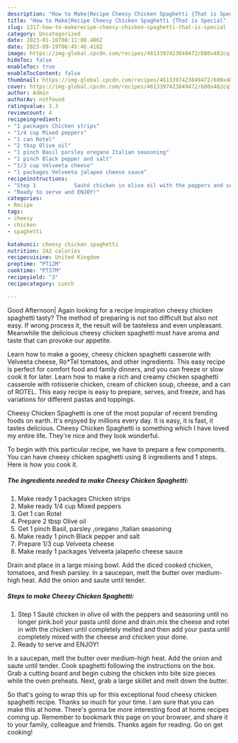```yaml
---
description: "How to Make|Recipe Cheesy Chicken Spaghetti {That is Special"
title: "How to Make|Recipe Cheesy Chicken Spaghetti {That is Special"
slug: 1317-how-to-makerecipe-cheesy-chicken-spaghetti-that-is-special
category: Uncategorized
date: 2023-01-16T08:11:08.486Z
date: 2023-09-19T06:45:46.418Z
image: https://img-global.cpcdn.com/recipes/4613397423849472/680x482cq70/cheesy-chicken-spaghetti-recipe-main-photo.jpg
hideToc: false
enableToc: true
enableTocContent: false
thumbnail: https://img-global.cpcdn.com/recipes/4613397423849472/680x482cq70/cheesy-chicken-spaghetti-recipe-main-photo.jpg
cover: https://img-global.cpcdn.com/recipes/4613397423849472/680x482cq70/cheesy-chicken-spaghetti-recipe-main-photo.jpg
author: Admin
authorAv: notfound
ratingvalue: 3.3
reviewcount: 4
recipeingredient:
- "1 packages Chicken strips"
- "1/4 cup Mixed peppers"
- "1 can Rotel"
- "2 tbsp Olive oil"
- "1 pinch Basil parsley oregano Italian seasoning"
- "1 pinch Black pepper and salt"
- "1/3 cup Velveeta cheese"
- "1 packages Velveeta jalapeo cheese sauce"
recipeinstructions:
- "Step 1            Sauté chicken in olive oil with the peppers and seasoning until no longer pink.boil your pasta until done and drain.mix the cheese and rotel in with the chicken until completely melted and then add your pasta until completely mixed with the cheese and chicken your done."
- "Ready to serve and ENJOY!"
categories:
- Recipe
tags:
- cheesy
- chicken
- spaghetti

katakunci: cheesy chicken spaghetti 
nutrition: 242 calories
recipecuisine: United Kingdom
preptime: "PT12M"
cooktime: "PT37M"
recipeyield: "3"
recipecategory: Lunch

---
```



Good Afternoon| Again looking for a recipe inspiration cheesy chicken spaghetti tasty? The method of preparing is not too difficult but also not easy. If wrong process it, the result will be tasteless and even unpleasant. Meanwhile the delicious cheesy chicken spaghetti must have aroma and taste that can provoke our appetite.





Learn how to make a gooey, cheesy chicken spaghetti casserole with Velveeta cheese, Ro*Tel tomatoes, and other ingredients. This easy recipe is perfect for comfort food and family dinners, and you can freeze or slow cook it for later. Learn how to make a rich and creamy chicken spaghetti casserole with rotisserie chicken, cream of chicken soup, cheese, and a can of ROTEL. This easy recipe is easy to prepare, serves, and freeze, and has variations for different pastas and toppings.

Cheesy Chicken Spaghetti is one of the most popular of recent trending foods on earth. It's enjoyed by millions every day. It is easy, it is fast, it tastes delicious. Cheesy Chicken Spaghetti is something which I have loved my entire life. They're nice and they look wonderful.


To begin with this particular recipe, we have to prepare a few components. You can have cheesy chicken spaghetti using 8 ingredients and 1 steps. Here is how you cook it.

<!--inarticleads1-->

##### The ingredients needed to make Cheesy Chicken Spaghetti:

1. Make ready 1 packages Chicken strips
1. Make ready 1/4 cup Mixed peppers
1. Get 1 can Rotel
1. Prepare 2 tbsp Olive oil
1. Get 1 pinch Basil, parsley ,oregano ,Italian seasoning
1. Make ready 1 pinch Black pepper and salt
1. Prepare 1/3 cup Velveeta cheese
1. Make ready 1 packages Velveeta jalapeño cheese sauce


Drain and place in a large mixing bowl. Add the diced cooked chicken, tomatoes, and fresh parsley. In a saucepan, melt the butter over medium-high heat. Add the onion and saute until tender. 

<!--inarticleads2-->

##### Steps to make Cheesy Chicken Spaghetti:

1. Step 1            Sauté chicken in olive oil with the peppers and seasoning until no longer pink.boil your pasta until done and drain.mix the cheese and rotel in with the chicken until completely melted and then add your pasta until completely mixed with the cheese and chicken your done.
1. Ready to serve and ENJOY!

In a saucepan, melt the butter over medium-high heat. Add the onion and saute until tender. Cook spaghetti following the instructions on the box. Grab a cutting board and begin cubing the chicken into bite size pieces while the oven preheats. Next, grab a large skillet and melt down the butter. 

So that's going to wrap this up for this exceptional food cheesy chicken spaghetti recipe. Thanks so much for your time. I am sure that you can make this at home. There's gonna be more interesting food at home recipes coming up. Remember to bookmark this page on your browser, and share it to your family, colleague and friends. Thanks again for reading. Go on get cooking!
